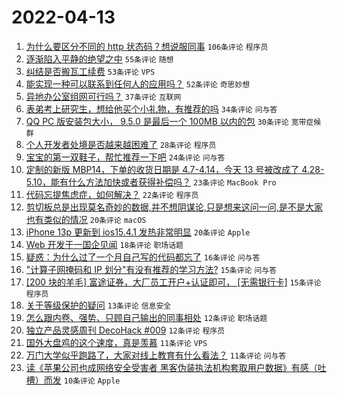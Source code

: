 # 2022-04-13

1. [为什么要区分不同的 http 状态码？想说服同事](https://www.v2ex.com/t/846679) `106条评论` `程序员`
1. [逐渐陷入平静的绝望之中](https://www.v2ex.com/t/846689) `55条评论` `随想`
1. [纠结是否搬瓦工续费](https://www.v2ex.com/t/846693) `53条评论` `VPS`
1. [能实现一种可以联系到任何人的应用吗？](https://www.v2ex.com/t/846666) `52条评论` `奇思妙想`
1. [异地办公室组网可行吗？](https://www.v2ex.com/t/846662) `37条评论` `互联网`
1. [表弟考上研究生，想给他买个小礼物，有推荐的吗](https://www.v2ex.com/t/846706) `34条评论` `问与答`
1. [QQ PC 版安装包大小， 9.5.0 是最后一个 100MB 以内的包](https://www.v2ex.com/t/846650) `30条评论` `宽带症候群`
1. [个人开发者处境是否越来越困难了](https://www.v2ex.com/t/846708) `28条评论` `程序员`
1. [宝宝的第一双鞋子，帮忙推荐一下吧](https://www.v2ex.com/t/846668) `24条评论` `问与答`
1. [定制的新版 MBP14，下单的收货日期是 4.7-4.14，今天 13 号被改成了 4.28-5.10，能有什么方法加快或者获得补偿吗？](https://www.v2ex.com/t/846653) `23条评论` `MacBook Pro`
1. [代码忘提焦虑症，如何解决？](https://www.v2ex.com/t/846702) `22条评论` `程序员`
1. [剪切板总是出现莫名奇妙的数据,并不想阴谋论,只是想来这问一问,是不是大家也有类似的情况](https://www.v2ex.com/t/846717) `20条评论` `macOS`
1. [iPhone 13p 更新到 ios15.4.1 发热非常明显](https://www.v2ex.com/t/846686) `20条评论` `Apple`
1. [Web 开发于一国企见闻](https://www.v2ex.com/t/846669) `18条评论` `职场话题`
1. [疑惑：为什么过了一个月自己写的代码都忘了](https://www.v2ex.com/t/846704) `16条评论` `问与答`
1. ["计算子网掩码和 IP 划分"有没有推荐的学习方法?](https://www.v2ex.com/t/846709) `15条评论` `问与答`
1. [[200 块的羊毛] 富途证券，大厂员工开户+认证即可， [无需银行卡]](https://www.v2ex.com/t/846692) `15条评论` `程序员`
1. [关于等级保护的疑问](https://www.v2ex.com/t/846685) `13条评论` `信息安全`
1. [怎么跟内卷、强势、只顾自己输出的同事相处](https://www.v2ex.com/t/846667) `12条评论` `职场话题`
1. [独立产品灵感周刊 DecoHack #009](https://www.v2ex.com/t/846663) `12条评论` `程序员`
1. [国外大盘鸡的这个速度，真是羡慕](https://www.v2ex.com/t/846696) `11条评论` `VPS`
1. [万门大学似乎跑路了，大家对线上教育有什么看法？](https://www.v2ex.com/t/846649) `11条评论` `问与答`
1. [读《苹果公司也成网络安全受害者 黑客伪装执法机构套取用户数据》有感（吐槽）而发](https://www.v2ex.com/t/846722) `10条评论` `Apple`
